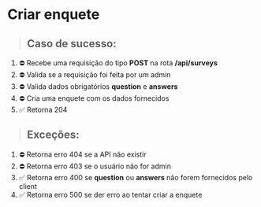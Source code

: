 # Criar enquete

> ## Caso de sucesso:

1. ⛔️ Recebe uma requisição do tipo **POST** na rota **/api/surveys**
2. ⛔️ Valida se a requisição foi feita por um admin
3. ⛔️ Valida dados obrigatórios **question** e **answers**
4. ⛔️ Cria uma enquete com os dados fornecidos
5. ✅ Retorna 204

> ## Exceções:

1. ⛔️ Retorna erro 404 se a API não existir
2. ⛔️ Retorna erro 403 se o usuário não for admin
3. ✅ Retorna erro 400 se **question** ou **answers** não forem fornecidos pelo client
4. ✅ Retorna erro 500 se der erro ao tentar criar a enquete
